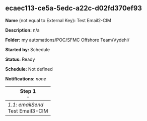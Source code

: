 ## ecaec113-ce5a-5edc-a22c-d02fd370ef93

**Name** (not equal to External Key)**:** Test Email2-CIM

**Description:** n/a

**Folder:** my automations/POC/SFMC Offshore Team/Vydehi/

**Started by:** Schedule

**Status:** Ready

**Schedule:** Not defined

**Notifications:** _none_


| Step 1<br>_<small>-</small>_ |
| --- |
| _1.1: emailSend_<br>Test Email3-CIM |
